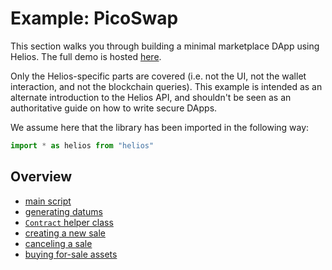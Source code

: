 # Example: PicoSwap

This section walks you through building a minimal marketplace DApp using Helios. The full demo is hosted [here](https://www.hyperion-bt.org/PicoSwap).

Only the Helios-specific parts are covered (i.e. not the UI, not the wallet interaction, and not the blockchain queries). This example is intended as an alternate introduction to the Helios API, and shouldn't be seen as an authoritative guide on how to write secure DApps.

We assume here that the library has been imported in the following way:

```js
import * as helios from "helios"
```

## Overview

  * [main script](./script.md)
  * [generating datums](./datums.md)
  * [`Contract` helper class](./contract-class.md)
  * [creating a new sale](./new-sale.md)
  * [canceling a sale](./cancel-sale.md)
  * [buying for-sale assets](./buying.md)